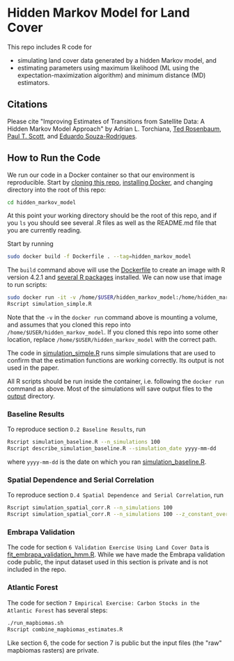 # Hidden Markov Model for Land Cover

This repo includes R code for
- simulating land cover data generated by a hidden Markov model, and
- estimating parameters using maximum likelihood (ML using the expectation-maximization algorithm) and minimum distance (MD) estimators.

## Citations

Please cite "Improving Estimates of Transitions from Satellite Data: A Hidden Markov Model Approach"
by Adrian L. Torchiana,
[Ted Rosenbaum](https://www.tedrosenbaum.org/),
[Paul T. Scott](http://ptscott.com/), and
[Eduardo Souza-Rodrigues](https://souza-rodrigues.economics.utoronto.ca/).

## How to Run the Code

We run our code in a Docker container so that our environment is reproducible.
Start by [cloning this repo](https://docs.github.com/en/repositories/creating-and-managing-repositories/cloning-a-repository),
[installing Docker](https://docs.docker.com/engine/install/), and changing directory into the root of this repo:

```bash
cd hidden_markov_model
```

At this point your working directory should be the root of this repo, and if you `ls` you should see
several .R files as well as the README.md file that you are currently reading.

Start by running
```bash
sudo docker build -f Dockerfile . --tag=hidden_markov_model
```

The `build` command above will use the [Dockerfile](Dockerfile) to create an image with R version 4.2.1 and
[several R packages](install_packages.R) installed.
We can now use that image to run scripts:

```bash
sudo docker run -it -v /home/$USER/hidden_markov_model:/home/hidden_markov_model hidden_markov_model bash
Rscript simulation_simple.R
```

Note that the `-v` in the `docker run` command above is mounting a volume, and assumes that you cloned this repo
into `/home/$USER/hidden_markov_model`. If you cloned this repo into some other location,
replace `/home/$USER/hidden_markov_model` with the correct path.

The code in [simulation_simple.R](simulation_simple.R) runs simple simulations that are used to
confirm that the estimation functions are working correctly. Its output is not used in the paper.

All R scripts should be run inside the container, i.e. following the `docker run` command as above.
Most of the simulations will save output files to the [output](output) directory.

### Baseline Results

To reproduce section `D.2 Baseline Results`, run
```bash
Rscript simulation_baseline.R --n_simulations 100
Rscript describe_simulation_baseline.R --simulation_date yyyy-mm-dd
```
where `yyyy-mm-dd` is the date on which you ran [simulation_baseline.R](simulation_baseline.R).

### Spatial Dependence and Serial Correlation

To reproduce section `D.4 Spatial Dependence and Serial Correlation`, run
```bash
Rscript simulation_spatial_corr.R --n_simulations 100
Rscript simulation_spatial_corr.R --n_simulations 100 --z_constant_over_time
```

### Embrapa Validation

The code for section `6 Validation Exercise Using Land Cover Data` is
[fit_embrapa_validation_hmm.R](fit_embrapa_validation_hmm.R). While we have
made the Embrapa validation code public, the input dataset used in this section
is private and is not included in the repo.

### Atlantic Forest

The code for section `7 Empirical Exercise: Carbon Stocks in the Atlantic Forest`
has several steps:

```bash
./run_mapbiomas.sh
Rscript combine_mapbiomas_estimates.R
```

Like section 6, the code for section 7 is public but the input files (the "raw" mapbiomas rasters) are private.